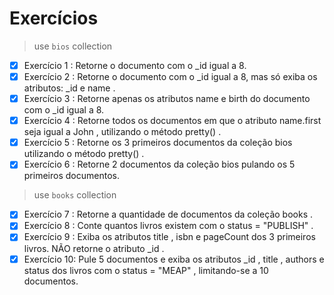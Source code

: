 # Exercícios

> use `bios` collection

- [x] Exercício 1 : Retorne o documento com o _id igual a 8.
- [x] Exercício 2 : Retorne o documento com o _id igual a 8, mas só exiba os atributos: _id e name .
- [x] Exercício 3 : Retorne apenas os atributos name e birth do documento com o _id igual a 8.
- [x] Exercício 4 : Retorne todos os documentos em que o atributo name.first seja igual a John , utilizando o método pretty() .
- [x] Exercício 5 : Retorne os 3 primeiros documentos da coleção bios utilizando o método pretty() .
- [x] Exercício 6 : Retorne 2 documentos da coleção bios pulando os 5 primeiros documentos.

> use `books` collection

- [x] Exercício 7 : Retorne a quantidade de documentos da coleção books .
- [x] Exercício 8 : Conte quantos livros existem com o status = "PUBLISH" .
- [x] Exercício 9 : Exiba os atributos title , isbn e pageCount dos 3 primeiros livros. NÃO retorne o atributo _id .
- [x] Exercício 10: Pule 5 documentos e exiba os atributos _id , title , authors e status dos livros com o status = "MEAP" , limitando-se a 10 documentos.
